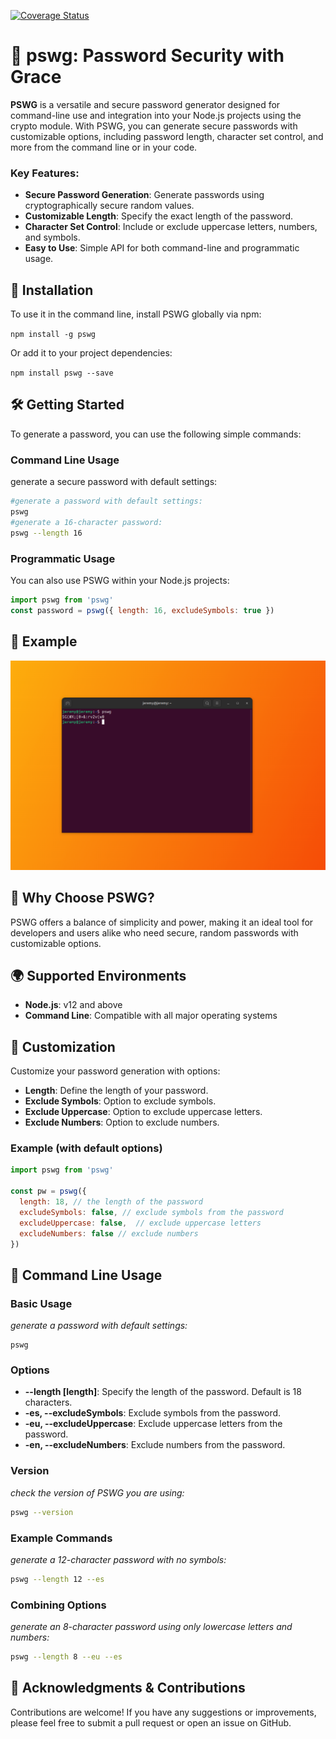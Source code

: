 [![Coverage Status](https://coveralls.io/repos/github/JeremyMColegrove/pswg/badge.svg?branch=master)](https://coveralls.io/github/JeremyMColegrove/pswg?branch=master)
# 🌟 pswg: Password Security with Grace

**PSWG** is a versatile and secure password generator designed for command-line use and integration into your Node.js projects using the crypto module. With PSWG, you can generate secure passwords with customizable options, including password length, character set control, and more from the command line or in your code.

### Key Features:

- **Secure Password Generation**: Generate passwords using cryptographically secure random values.
- **Customizable Length**: Specify the exact length of the password.
- **Character Set Control**: Include or exclude uppercase letters, numbers, and symbols.
- **Easy to Use**: Simple API for both command-line and programmatic usage.

## 🚀 Installation

To use it in the command line, install PSWG globally via npm:

`npm install -g pswg`

Or add it to your project dependencies:

`npm install pswg --save`

## 🛠 Getting Started

To generate a password, you can use the following simple commands:

### Command Line Usage

generate a secure password with default settings:

```bash
#generate a password with default settings:
pswg
#generate a 16-character password:
pswg --length 16
```

### Programmatic Usage

You can also use PSWG within your Node.js projects:

```javascript 
import pswg from 'pswg'
const password = pswg({ length: 16, excludeSymbols: true })
```

## 📸 Example

![Example image](image.png)

## 🌟 Why Choose PSWG?

PSWG offers a balance of simplicity and power, making it an ideal tool for developers and users alike who need secure, random passwords with customizable options.

## 🌍 Supported Environments

- **Node.js**: v12 and above
- **Command Line**: Compatible with all major operating systems

## 🎨 Customization

Customize your password generation with options:

- **Length**: Define the length of your password.
- **Exclude Symbols**: Option to exclude symbols.
- **Exclude Uppercase**: Option to exclude uppercase letters.
- **Exclude Numbers**: Option to exclude numbers.

### Example (with default options)
```javascript
import pswg from 'pswg'

const pw = pswg({
  length: 18, // the length of the password
  excludeSymbols: false, // exclude symbols from the password
  excludeUppercase: false,  // exclude uppercase letters
  excludeNumbers: false // exclude numbers
})
```

## 🔧 Command Line Usage

### Basic Usage

_generate a password with default settings:_

```
pswg
```

### Options

- **--length [length]**: Specify the length of the password. Default is 18 characters.
- **-es, --excludeSymbols**: Exclude symbols from the password.
- **-eu, --excludeUppercase**: Exclude uppercase letters from the password.
- **-en, --excludeNumbers**: Exclude numbers from the password.

### Version

_check the version of PSWG you are using:_

```bash
pswg --version
```

### Example Commands

_generate a 12-character password with no symbols:_

```bash
pswg --length 12 --es
```

### Combining Options

_generate an 8-character password using only lowercase letters and numbers:_

```bash
pswg --length 8 --eu --es
```

## 🔧 Acknowledgments & Contributions

Contributions are welcome! If you have any suggestions or improvements, please feel free to submit a pull request or open an issue on GitHub.
